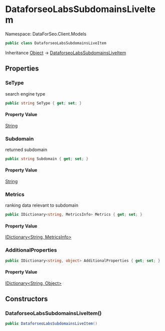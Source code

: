 # DataforseoLabsSubdomainsLiveItem

Namespace: DataForSeo.Client.Models

```csharp
public class DataforseoLabsSubdomainsLiveItem
```

Inheritance [Object](https://docs.microsoft.com/en-us/dotnet/api/system.object) → [DataforseoLabsSubdomainsLiveItem](./dataforseo.client.models.dataforseolabssubdomainsliveitem.md)

## Properties

### **SeType**

search engine type

```csharp
public string SeType { get; set; }
```

#### Property Value

[String](https://docs.microsoft.com/en-us/dotnet/api/system.string)<br>

### **Subdomain**

returned subdomain

```csharp
public string Subdomain { get; set; }
```

#### Property Value

[String](https://docs.microsoft.com/en-us/dotnet/api/system.string)<br>

### **Metrics**

ranking data relevant to subdomain

```csharp
public IDictionary<string, MetricsInfo> Metrics { get; set; }
```

#### Property Value

[IDictionary&lt;String, MetricsInfo&gt;](./dataforseo.client.models.metricsinfo.md)<br>

### **AdditionalProperties**

```csharp
public IDictionary<string, object> AdditionalProperties { get; set; }
```

#### Property Value

[IDictionary&lt;String, Object&gt;](https://docs.microsoft.com/en-us/dotnet/api/system.collections.generic.idictionary-2)<br>

## Constructors

### **DataforseoLabsSubdomainsLiveItem()**

```csharp
public DataforseoLabsSubdomainsLiveItem()
```
